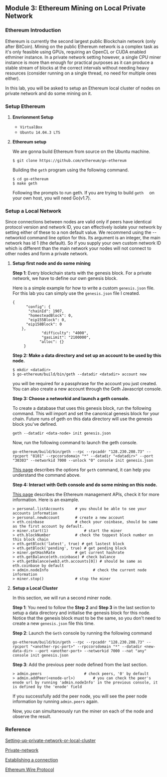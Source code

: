 Module 3: Ethereum Mining on Local Private Network
---

### Ethereum Introduction

Ethereum is currently the second largest public Blockchain network (only after BitCoin). Mining on the public Ethereum network is a complex task as it's only feasible using GPUs, requiring an OpenCL or CUDA enabled ethminer instance. In a private network setting however, a single CPU miner instance is more than enough for practical purposes as it can produce a stable stream of blocks at the correct intervals without needing heavy resources (consider running on a single thread, no need for multiple ones either). 

In this lab, you will be asked to setup an Ethereum local cluster of nodes on private network and do some mining on it.


### Setup Ethereum

1. **Envrionment Setup**
	- `VirtualBox`
	- `Ubuntu 14.04.3 LTS`

2. **Ethereum setup**

	We are gonna build Ethereum from source on the Ubuntu machine.
	
	```
	$ git clone https://github.com/ethereum/go-ethereum
	```
	
	Building the ```geth``` program using the following command.
	
	```
	$ cd go-ethereum
	$ make geth
	```

	Following the prompts to run  geth. If you are trying to build ```geth	``` on your own host, you will need Go(v1.7).


### Setup a Local Network

Since connections between nodes are valid only if peers have identical protocol version and network ID, you can effectively isolate your network by setting either of these to a non default value. We recommend using the --networkid command line option for this. Its argument is an integer, the main network has id 1 (the default). So if you supply your own custom network ID which is different than the main network your nodes will not connect to other nodes and form a private network.

1. **Setup first node and do some mining** 
	
	**Step 1**: Every blockchain starts with the genesis block. For a private network, we have to define our own genesis block.
	
	Here is a simple example for how to write a custom ```genesis.json``` file. For this lab you can simply use the ```genesis.json``` file I created.
	
	```
	{
          "config": {
           "chainId": 1907,
           "homesteadBlock": 0,
           "eip155Block": 0,
          "eip158Block": 0
        },
                 "difficulty": "4000",
                 "gasLimit": "2100000",
                "alloc": {}
         }
	```
	
	**Step 2: Make a data directory and set up an account to be used by this node.**
	
	```
	$ mkdir <datadir>
	$ go-ethereum/build/bin/geth --datadir <datadir> account new
	```
	
	you will be required for a passphrase for the account you just created. You can also create a new account through the Geth Javascript console.
	
	**Step 3: Choose a networkid and launch a geth console.**
	
	To create a database that uses this genesis block, run the following command. This will import and set the canonical genesis block for your chain. Future runs of geth on this data directory will use the genesis block you've defined.
	
	```
	geth --datadir <data-node> init genesis.json
	```
	
	Now, run the following command to launch the geth console. 
	
	```
	go-ethereum/build/bin/geth --rpc --rpcaddr "128.230.208.73" --rpcport "8101" --rpccorsdomain "*" --datadir "<datadir>" --port "30303" --networkid 7000 --unlock "0" console init genesis.json
	```
	
	[This page](https://github.com/ethereum/go-ethereum/wiki/Command-Line-Options) describes the options for ```geth``` command, it can help you understand the command above.
	
	**Step 4: Interact with Geth console and do some mining on this node.**
	
	[This page](https://github.com/ethereum/go-ethereum/wiki/Management-APIs) describes the Ethereum management APIs, check it for more information. Here is an example.
	
	```
	> personal.listAccounts		# you should be able to see your accounts information
	> personal.newAccount		# create a new account
	> eth.coinbase				# check your coinbase, should be same as the first account by default.
	> miner.start(1)				# start the miner
	> eth.blockNumber			# check the toppest block number on this block chain
	> eth.getBlock('latest', true) # get lastest block
	> eth.getBlock('pending', true)	# get pending block
	> miner.getHashRate			# get current hashrate
	> eth.getBalance(eth.coinbase) # check balance
	> eth.getBalance(web3.eth.accounts[0]) # should be same as eth.coinbase by default
	> admin.nodeInfo					# check the current node information
	> miner.stop()				# stop the miner
	```
	

2. **Setup a Local Cluster**  

	In this section, we will run a second miner node.

	**Step 1**: You need to follow the **Step 2** and **Step 3** in the last section to setup a data directory and initialise the genesis block for this node. Notice that the genesis block must to be the same, so you don't need to create a new ```genesis.json``` file this time.
	
	**Step 2**: Launch the ```Geth``` console by running the following command
	
	```
	go-ethereum/build/bin/geth --rpc --rpcaddr "128.230.208.73" --rpcport "<another-rpc-port>" --rpccorsdomain "*" --datadir <new-data-dir> --port <another-port> --networkid 7000 --nat "any" console init genesis.json
	```
	
	**Step 3**: Add the previous peer node defined from the last section.
	
	```
	> admin.peers					# check peers, '0' by default
	> admin.addPeer(<enode-url>)		# you can check the peer's enode url by running 'admin.nodeInfo' in the previous console, it is defined by the 'enode' field
	```
	If you successfully add the peer node, you will see the peer node information by running ```admin.peers``` again.

	Now, you can simultaneously run the miner on each of the node and observe the result.

### Reference

[Setting-up-private-network-or-local-cluster](https://github.com/ethereum/go-ethereum/wiki/Setting-up-private-network-or-local-cluster)

[Private-network](https://github.com/ethereum/go-ethereum/wiki/Private-network)

[Establishing a connection](https://github.com/ethereum/go-ethereum/wiki/RLPx-Encryption)

[Ethereum Wire Protocol](https://github.com/ethereum/wiki/wiki/Ethereum-Wire-Protocol)




	
	
	
	